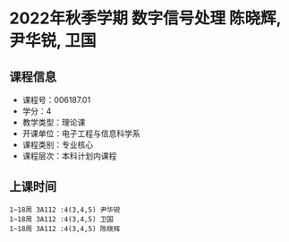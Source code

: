 # 2022年秋季学期 数字信号处理 陈晓辉, 尹华锐, 卫国






## 课程信息

- 课程号：006187.01
- 学分：4
- 教学类型：理论课
- 开课单位：电子工程与信息科学系
- 课程类别：专业核心
- 课程层次：本科计划内课程

## 上课时间

```
1~18周 3A112 :4(3,4,5) 尹华锐
1~18周 3A112 :4(3,4,5) 卫国
1~18周 3A112 :4(3,4,5) 陈晓辉
```


